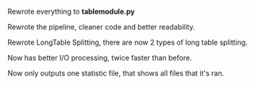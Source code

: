 
Rewrote everything to **tablemodule.py**

Rewrote the pipeline, cleaner code and better readability.

Rewrote LongTable Splitting, there are now 2 types of long table splitting.

Now has better I/O processing, twice faster than before.

Now only outputs one statistic file, that shows all files that it's ran.
